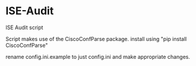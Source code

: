# ISE-Audit
ISE Audit script

Script makes use of the CiscoConfParse package.
install using "pip install CiscoConfParse"

rename config.ini.example to just config.ini and make appropriate changes.



